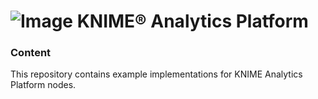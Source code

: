 # ![Image](https://www.knime.com/files/knime_logo_github_40x40_4layers.png) KNIME® Analytics Platform

### Content
This repository contains example implementations for KNIME Analytics Platform nodes.
